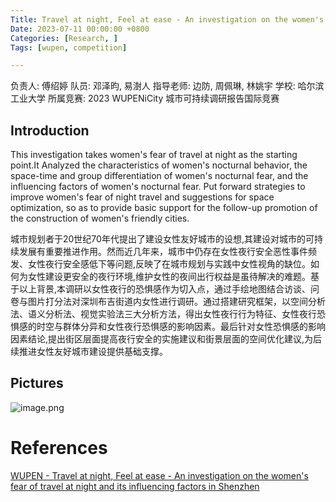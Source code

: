 ```yaml
---
Title: Travel at night, Feel at ease - An investigation on the women's fear of travel at night and its influencing factors in Shenzhen | “她”夜行，何所惧？
Date: 2023-07-11 00:00:00 +0800
Categories: [Research, ]
Tags: [wupen, competition] 

---
```


负责人:  傅绍婷
队员:  邓泽昀, 易澍人
指导老师:  边防, 周佩琳, 林姚宇
学校: 哈尔滨工业大学
所属竞赛: 2023 WUPENiCity 城市可持续调研报告国际竞赛

## Introduction
This investigation takes women's fear of travel at night as the starting point.It Analyzed the characteristics of women's nocturnal behavior, the space-time and group differentiation of women's nocturnal fear, and the influencing factors of women's nocturnal fear. Put forward strategies to improve women's fear of night travel and suggestions for space optimization, so as to provide basic support for the follow-up promotion of the construction of women's friendly cities.

城市规划者于20世纪70年代提出了建设女性友好城市的设想,其建设对城市的可持续发展有重要推进作用。然而近几年来，城市中仍存在女性夜行安全恶性事件频发、女性夜行安全感低下等问题,反映了在城市规划与实践中女性视角的缺位。如何为女性建设更安全的夜行环境,维护女性的夜间出行权益是虽待解决的难题。基于以上背景,本调研以女性夜行的恐惧感作为切入点，通过手绘地图结合访谈、问卷与图片打分法对深圳布吉街道内女性进行调研。通过搭建研究框架，以空间分析法、语义分析法、视觉实验法三大分析方法，得出女性夜行行为特征、女性夜行恐惧感的时空与群体分异和女性夜行恐惧感的影响因素。最后针对女性恐惧感的影响因素结论,提出街区层面提高夜行安全的实施建议和街景层面的空间优化建议,为后续推进女性友好城市建设提供基础支撑。

## Pictures

![image.png](https://jason-deng-picgo.oss-cn-guangzhou.aliyuncs.com/obsidian/202404071619374.png)

# References

[WUPEN - Travel at night, Feel at ease - An investigation on the women's fear of travel at night and its influencing factors in Shenzhen](http://www.wupen.org/competitions/67?type=work&entry=13285)